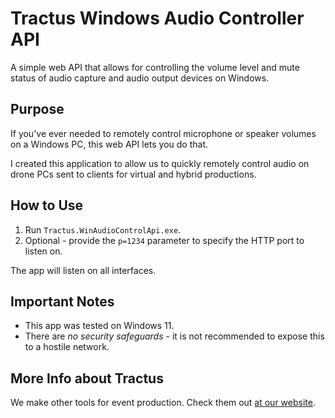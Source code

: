 # Tractus Windows Audio Controller API

A simple web API that allows for controlling the volume level and mute status of audio capture and audio output devices on Windows.

## Purpose

If you've ever needed to remotely control microphone or speaker volumes on a Windows PC, this web API lets you do that.

I created this application to allow us to quickly remotely control audio on drone PCs sent to clients for virtual and hybrid productions.

## How to Use

1. Run `Tractus.WinAudioControlApi.exe`. 
2. Optional - provide the `p=1234` parameter to specify the HTTP port to listen on.

The app will listen on all interfaces.

## Important Notes

- This app was tested on Windows 11.
- There are *no security safeguards* - it is not recommended to expose this to a hostile network.

## More Info about Tractus

We make other tools for event production. Check them out [at our website](https://www.tractusevents.com/tools).